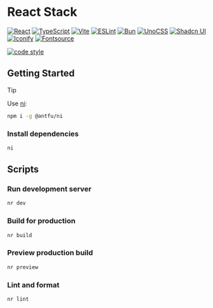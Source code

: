 # React Stack

[![React](https://img.shields.io/badge/React-61DAFB?style=for-the-badge&logo=react&logoColor=black)](https://react.dev/)
[![TypeScript](https://img.shields.io/badge/TypeScript-3178C6?style=for-the-badge&logo=typescript&logoColor=white)](https://www.typescriptlang.org/)
[![Vite](https://img.shields.io/badge/Vite-646CFF?style=for-the-badge&logo=vite&logoColor=white)](https://vitejs.dev/)
[![ESLint](https://img.shields.io/badge/ESLint-4B32C3?style=for-the-badge&logo=eslint&logoColor=white)](https://eslint.org/)
[![Bun](https://img.shields.io/badge/Bun-000000?style=for-the-badge&logo=bun&logoColor=white)](https://bun.sh/)
[![UnoCSS](https://img.shields.io/badge/UnoCSS-333333?style=for-the-badge&logo=unocss&logoColor=white)](https://unocss.dev/)
[![Shadcn UI](https://img.shields.io/badge/shadcn%2fui-000000?style=for-the-badge&logo=shadcnui&logoColor=white)](https://ui.shadcn.com/)
[![Iconify](https://img.shields.io/badge/Iconify-1769AA?style=for-the-badge&logo=iconify&logoColor=white)](https://iconify.design/)
[![Fontsource](https://img.shields.io/badge/Fontsource-F04D47?style=for-the-badge)](https://fontsource.org/)

[![code style](https://antfu.me/badge-code-style.svg)](https://github.com/antfu/eslint-config)

## Getting Started

> [!TIP]
> Use [ni](https://github.com/antfu-collective/ni):
>
> ```bash
> npm i -g @antfu/ni
> ```

### Install dependencies

```bash
ni
```

## Scripts

### Run development server

```bash
nr dev
```

### Build for production

```bash
nr build
```

### Preview production build

```bash
nr preview
```

### Lint and format

```bash
nr lint
```
